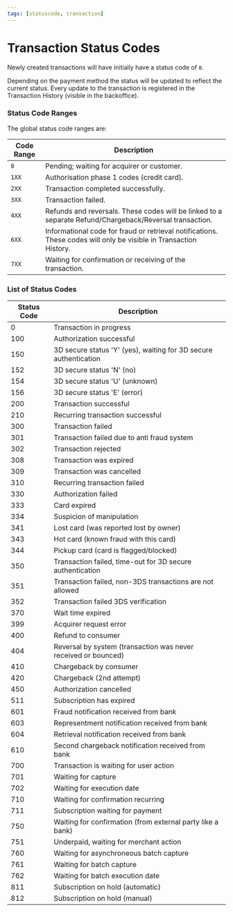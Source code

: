 ```yaml
---
tags: [statuscode, transaction]
---
```


# Transaction Status Codes

Newly created transactions will have initially have a status code of `0`.

Depending on the payment method the status will be updated to reflect the current status. Every update to the transaction is registered in the Transaction History (visible in the backoffice).

### Status Code Ranges

The global status code ranges are:

Code Range | Description
---------|----------
`0` | Pending; waiting for acquirer or customer.
`1XX` | Authorisation phase 1 codes (credit card).
`2XX` | Transaction completed successfully.
`3XX` | Transaction failed.
`4XX` | Refunds and reversals. These codes will be linked to a separate Refund/Chargeback/Reversal transaction.
`6XX` | Informational code for fraud or retrieval notifications. These codes will only be visible in Transaction History.
`7XX` | Waiting for confirmation or receiving of the transaction.

### List of Status Codes

Status Code | Description
---------|----------
0 | Transaction in progress
100 | Authorization successful
150 | 3D secure status 'Y' (yes), waiting for 3D secure authentication
152 | 3D secure status 'N' (no)
154 | 3D secure status 'U' (unknown)
156 | 3D secure status 'E' (error)
200 | Transaction successful
210 | Recurring transaction successful
300 | Transaction failed
301 | Transaction failed due to anti fraud system
302 | Transaction rejected
308 | Transaction was expired
309 | Transaction was cancelled
310 | Recurring transaction failed
330 | Authorization failed
333 | Card expired
334 | Suspicion of manipulation
341 | Lost card (was reported lost by owner)
343 | Hot card (known fraud with this card)
344 | Pickup card (card is flagged/blocked)
350 | Transaction failed, time-out for 3D secure authentication
351 | Transaction failed, non-3DS transactions are not allowed
352 | Transaction failed 3DS verification
370 | Wait time expired
399 | Acquirer request error
400 | Refund to consumer
404 | Reversal by system (transaction was never received or bounced)
410 | Chargeback by consumer
420 | Chargeback (2nd attempt)
450 | Authorization cancelled
511 | Subscription has expired
601 | Fraud notification received from bank
603 | Representment notification received from bank
604 | Retrieval notification received from bank
610 | Second chargeback notification received from bank
700 | Transaction is waiting for user action
701 | Waiting for capture
702 | Waiting for execution date
710 | Waiting for confirmation recurring
711 | Subscription waiting for payment
750 | Waiting for confirmation (from external party like a bank)
751 | Underpaid, waiting for merchant action
760 | Waiting for asynchroneous batch capture
761 | Waiting for batch capture
762 | Waiting for batch execution date
811 | Subscription on hold (automatic)
812 | Subscription on hold (manual)
